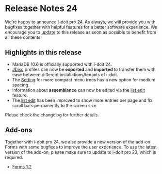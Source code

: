# Release Notes 24

We're happy to announce i-doit pro 24. As always, we will provide you with bugfixes together with helpful features for a better software experience. We encourage you to [update](../../wartung-und-betrieb/update-einspielen.md) to this release as soon as possible to benefit from all these contents.

## Highlights in this release

-   MariaDB 10.6 is officially supported with i-doit 24.
-   [JDisc](../../daten-konsolidieren/jdisc-discovery.md) profiles can now be **exported** and **imported** to transfer them with ease between different installations/tenants of i-doit.
-   The [Setting](../../administration/verwaltung/benutzereinstellungen/index.md) for more compact menu trees has a new option for medium spacing.
-   Information about **assemblance** can now be edited via the [list edit](../../effizientes-dokumentieren/listeneditierung.md) feature.
-   The [list edit](../../effizientes-dokumentieren/listeneditierung.md) has been improved to show more entries per page and fix scroll bars permanently to the screen size.

Please check the changelog for further details.

## Add-ons

Together with i-doit pro 24, we also provide a new version of the add-on Forms with some bugfixes to improve the user experience. To use the latest version of the add-on, please make sure to update to i-doit pro 23, which is required.

-   [Forms 1.2](../../i-doit-pro-add-ons/forms/index.md)
